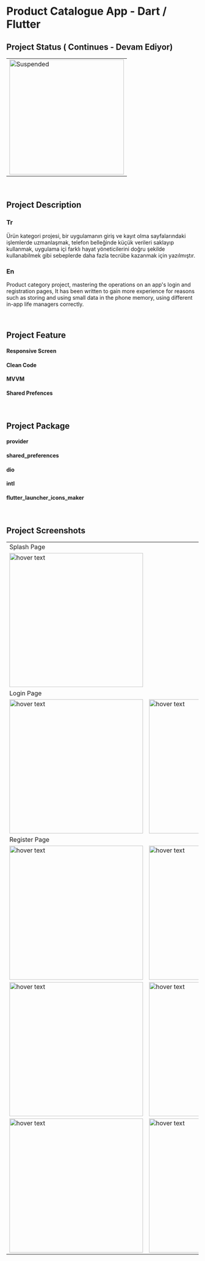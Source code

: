 # Product Catalogue App - Dart / Flutter


## Project Status ( Continues - Devam Ediyor)

<table>
  <tr>
     <td><img src="https://user-images.githubusercontent.com/17275354/169695742-ab0664fc-28a6-42f9-8d2f-a342aef5a62c.gif" alt="Suspended" width="300"></td>
  </tr> 
</table>

</br>

## Project Description

### Tr
Ürün kategori projesi, bir uygulamanın giriş ve kayıt olma sayfalarındaki işlemlerde uzmanlaşmak, telefon belleğinde küçük verileri saklayıp kullanmak, uygulama içi farklı hayat yöneticilerini doğru şekilde kullanabilmek gibi sebeplerde daha fazla tecrübe kazanmak için yazılmıştır.
</br>
### En
Product category project, mastering the operations on an app's login and registration pages, It has been written to gain more experience for reasons such as storing and using small data in the phone memory, using different in-app life managers correctly.




</br>

## Project Feature

#### Responsive Screen 
#### Clean Code 
#### MVVM 
#### Shared Prefences




</br>

## Project Package

#### provider
#### shared_preferences
#### dio
#### intl
#### flutter_launcher_icons_maker


</br>

## Project Screenshots

<table>
   <tr>
      <td>Splash Page</td>
  </tr>
  <tr>
      <td><img src="https://user-images.githubusercontent.com/17275354/173232481-8f75d307-4335-4bfd-864c-397f68dea8ff.jpg" width="350" title="hover text"></td>
  </tr>
   <tr>
      <td>Login Page</td>
  </tr>
  <tr>
      <td><img src="https://user-images.githubusercontent.com/17275354/173232564-639638a8-ac76-4ee1-a531-5f62cca9f6e6.jpg" width="350" title="hover text"></td>
      <td><img src="https://user-images.githubusercontent.com/17275354/173232570-cc643609-b3a3-4623-81dd-dda2ebc85f23.jpg" width="350" title="hover text"></td>
      <td><img src="https://user-images.githubusercontent.com/17275354/173232575-1c8382b7-03e3-4f09-ba07-7aa41203e1dd.jpg" width="350" title="hover text"></td>
      <td><img src="https://user-images.githubusercontent.com/17275354/173232582-8d1c5639-c383-42b5-b1ac-693a11f0de19.jpg" width="350" title="hover text"></td>
      <td><img src="https://user-images.githubusercontent.com/17275354/173232589-bc954f08-2331-4cdc-a11f-46bc4c2218ef.jpg" width="350" title="hover text"></td>
      <td><img src="https://user-images.githubusercontent.com/17275354/173232595-0c27058c-fa3b-400b-a171-fb0ba8658462.jpg" width="350" title="hover text"></td>
      <td><img src="https://user-images.githubusercontent.com/17275354/173232606-21d0dc5c-66fa-425f-8e79-0d337507ac35.jpg" width="350" title="hover text"></td>
  </tr>
   <tr>
      <td>Register Page</td>
  </tr>
  <tr>
      <td><img src="https://user-images.githubusercontent.com/17275354/173232718-63bbf986-9619-416d-a3db-56628db6c3fe.jpg" width="350" title="hover text"></td>
      <td><img src="https://user-images.githubusercontent.com/17275354/173232726-35e9c87c-60f6-4135-84b0-567fd14d026e.jpg" width="350" title="hover text"></td>
      <td><img src="https://user-images.githubusercontent.com/17275354/173232728-414273e6-fbea-4938-b84a-ef0f2d3eace5.jpg" width="350" title="hover text"></td>
      <td><img src="https://user-images.githubusercontent.com/17275354/173232735-000ca3eb-276a-4d9a-8a01-cbffbdba8d19.jpg" width="350" title="hover text"></td>
      <td><img src="https://user-images.githubusercontent.com/17275354/173232740-3e470674-dc5a-4ad3-9b46-f22601e606d2.jpg" width="350" title="hover text"></td>
  </tr>
  <tr>
      <td><img src="https://user-images.githubusercontent.com/17275354/173232749-288b514d-09ac-43e8-b313-9efa9d35ea02.jpg" width="350" title="hover text"></td>
      <td><img src="https://user-images.githubusercontent.com/17275354/173232753-f570c174-236f-4b5d-b92d-2870aa65df19.jpg" width="350" title="hover text"></td>
      <td><img src="https://user-images.githubusercontent.com/17275354/173232755-08b2b793-318c-4327-a9a0-0eff9328ad66.jpg" width="350" title="hover text"></td>
      <td><img src="https://user-images.githubusercontent.com/17275354/173232757-9cdbbe38-0d12-4fbb-a232-c15286086114.jpg" width="350" title="hover text"></td>
      <td><img src="https://user-images.githubusercontent.com/17275354/173232761-3ccaa34e-c7a3-40d3-b677-39350b310a70.jpg" width="350" title="hover text"></td>
  </tr>
  <tr>
      <td><img src="https://user-images.githubusercontent.com/17275354/173232763-cc86e2ac-a4e8-4235-b02f-424d0cc8ebf1.jpg" width="350" title="hover text"></td>
      <td><img src="https://user-images.githubusercontent.com/17275354/173232764-e0c6d8ff-2490-4411-8db1-ddb2bde7017b.jpg" width="350" title="hover text"></td>
      <td><img src="https://user-images.githubusercontent.com/17275354/173232772-81d14320-2c4f-4c82-8a49-9575f8255f90.jpg" width="350" title="hover text"></td>
      <td><img src="https://user-images.githubusercontent.com/17275354/173232776-3c88a66b-5aee-41e7-bf68-49c849e362c7.jpg" width="350" title="hover text"></td>
  </tr>
</table>
